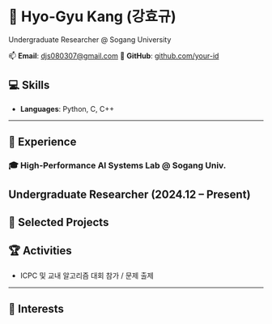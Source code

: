 # 👋 Hyo-Gyu Kang (강효규)

Undergraduate Researcher @ Sogang University  

📫 **Email**: djs080307@gmail.com
🔗 **GitHub**: [github.com/your-id](https://github.com/your-id)

## 💻 Skills

- **Languages**: Python, C, C++
---

## 🔬 Experience

### 🎓 High-Performance AI Systems Lab @ Sogang Univ.  
**Undergraduate Researcher** (2024.12 – Present)  
---

## 📁 Selected Projects

## 🏆 Activities
- ICPC 및 교내 알고리즘 대회 참가 / 문제 출제

---

## 📌 Interests
